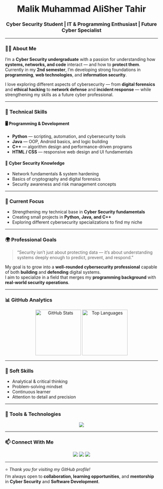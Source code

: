 <h1 align="center">Malik Muhammad AliSher Tahir</h1>
<h3 align="center">Cyber Security Student | IT & Programming Enthusiast | Future Cyber Specialist</h3>

---

### 👨‍💻 About Me

I’m a **Cyber Security undergraduate** with a passion for understanding how **systems, networks, and code** interact — and how to **protect them**.  
Currently in my **2nd semester**, I’m developing strong foundations in **programming**, **web technologies**, and **information security**.

I love exploring different aspects of cybersecurity — from **digital forensics** and **ethical hacking** to **network defense** and **incident response** — while strengthening my skills as a future cyber professional.

---

### 🧩 Technical Skills

#### 🖥️ Programming & Development
- **Python** — scripting, automation, and cybersecurity tools  
- **Java** — OOP, Android basics, and logic building  
- **C++** — algorithm design and performance-driven programs  
- **HTML / CSS** — responsive web design and UI fundamentals  

#### 🔐 Cyber Security Knowledge
- Network fundamentals & system hardening  
- Basics of cryptography and digital forensics  
- Security awareness and risk management concepts  

---

### 🎯 Current Focus
- Strengthening my technical base in **Cyber Security fundamentals**  
- Creating small projects in **Python, Java, and C++**  
- Exploring different cybersecurity specializations to find my niche  

---

### 🌍 Professional Goals
> “Security isn’t just about protecting data — it’s about understanding systems deeply enough to predict, prevent, and respond.”

My goal is to grow into a **well-rounded cybersecurity professional** capable of both **building** and **defending** digital systems.  
I aim to specialize in a field that merges my **programming background** with **real-world security operations**.

---

### 📊 GitHub Analytics

<p align="center">
  <img src="https://github-readme-stats.vercel.app/api?username=alisher110-bi&show_icons=true&theme=github_dark&hide_border=true" alt="GitHub Stats" height="150"/>
  <img src="https://github-readme-stats.vercel.app/api/top-langs/?username=alisher110-bi&layout=compact&theme=github_dark&hide_border=true" alt="Top Languages" height="150"/>
</p>

---

### 🧠 Soft Skills
- Analytical & critical thinking  
- Problem-solving mindset  
- Continuous learner  
- Attention to detail and precision  

---

### 🧰 Tools & Technologies
<p align="center">
  <img src="https://skillicons.dev/icons?i=python,java,cpp,html,css,linux,vscode,git,github" />
</p>

---

### 📫 Connect With Me
<p align="center">
  <a href="mailto:malikalisher@example.com"><img src="https://img.shields.io/badge/Email-Contact-blue?style=for-the-badge&logo=gmail"></a>
  <a href="https://www.linkedin.com/in/malikalisher"><img src="https://img.shields.io/badge/LinkedIn-Profile-blue?style=for-the-badge&logo=linkedin"></a>
  <a href="https://github.com/malikalisher"><img src="https://img.shields.io/badge/GitHub-Portfolio-black?style=for-the-badge&logo=github"></a>
</p>

---

⭐ *Thank you for visiting my GitHub profile!*  
I’m always open to **collaboration, learning opportunities**, and **mentorship** in **Cyber Security** and **Software Development**.
